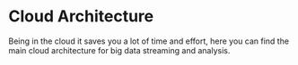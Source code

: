 # Cloud Architecture

Being in the cloud it saves you a lot of time and effort, here you can find the main cloud architecture for big data streaming and analysis.
